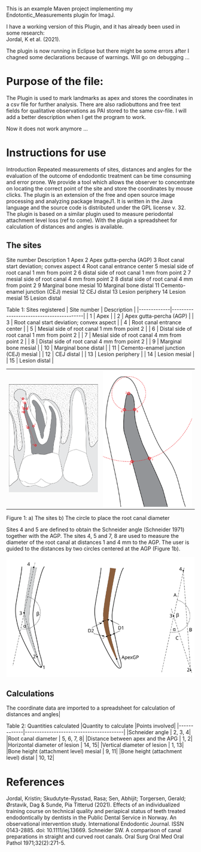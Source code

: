 This is an example Maven project implementing my Endotontic_Measurements plugin for ImagJ.

I have a working version of this Plugin, and it has already been used in some research:<br>
Jordal, K et al. (2021).

The plugin is now running in Eclipse but there might be some errors after I chagned some declarations because of warnings. Will go on debugging ...

# Purpose of the file:
The Plugin is used to mark landmarks as apex and stores the coordinates in a csv file for further analysis. There are also radiobuttons and free text fields for qualitative observations as PAI stored to the same csv-file. I will add a better description when I get the program to work.

Now it does not work anymore ...

# Instructions for use
Introduction
Repeated measurements of sites, distances and angles for the evaluation of the outcome of endodontic treatment can be time consuming and error prone. We provide a tool which allows the observer to concentrate on locating the correct point of the site and store the coordinates by mouse clicks.
The plugin is an extension of the free and open source image processing and analyzing package ImageJ1. It is written in the Java language and the source code is distributed under the GPL license v. 32. The plugin is based on a similar plugin used to measure periodontal attachment level loss (ref to come).
With the plugin a spreadsheet for calculation of distances and angles is available.

## The sites
Site number	Description
1	Apex
2	Apex gutta-percha (AGP)
3	Root canal start deviation; convex aspect
4	Root canal entrance center
5	mesial side of root canal 1 mm from point 2
6	distal side of root canal 1 mm from point 2
7	mesial side of root canal 4 mm from point 2
8	distal side of root canal 4 mm from point 2
9	Marginal bone mesial
10	Marginal bone distal
11	Cemento-enamel junction (CEJ) mesial
12	CEJ distal
13	Lesion periphery
14	Lesion mesial
15	Lesion distal

Table 1: Sites registered
| Site number | Description                             |
|-------------|-----------------------------------------|
| 1           | Apex                                    |
| 2           | Apex gutta-percha (AGP)                 |
| 3           | Root canal start deviation; convex aspect |
| 4           | Root canal entrance center             |
| 5           | Mesial side of root canal 1 mm from point 2 |
| 6           | Distal side of root canal 1 mm from point 2 |
| 7           | Mesial side of root canal 4 mm from point 2 |
| 8           | Distal side of root canal 4 mm from point 2 |
| 9           | Marginal bone mesial                   |
| 10          | Marginal bone distal                   |
| 11          | Cemento-enamel junction (CEJ) mesial   |
| 12          | CEJ distal                             |
| 13          | Lesion periphery                       |
| 14          | Lesion mesial                          |
| 15          | Lesion distal                          |


<table>
    <tr>
        <td><img src="/figures/EndodonticTooth.svg" alt="Figure 1a: The sites" width="500"/></td>
        <td><img src="/figures/EndodonticRoot.svg" alt="Figure 1b: Circles to place root canal diameter" width="500"/></td>
    </tr>
</table>
Figure 1: a) The sites b) The circle to place the root canal diameter

Sites  4 and 5 are defined to obtain the Schneider angle (Schneider 1971) together with the AGP. The sites 4, 5 and 7, 8 are used to measure the diameter of the root canal at distances 1 and 4 mm to the AGP. The user is guided to the distances by two circles centered at the AGP (Figure 1b).  

<img src="/figures/EndodonticToothAngles.svg" alt="Figure 2: The sites" width="1200"/>


## Calculations
The coordinate data are imported to a spreadsheet for calculation of distances and angles|

Table 2: Quantities calculated
|Quantity to calculate |Points involved|
|-------------|-----------------------------------------|
|Schneider angle | 2, 3, 4|
|Root canal diameter | 5, 6, 7, 8|
|Distance between apex and the APG | 1, 2|
|Horizontal diameter of lesion | 14, 15|
|Vertical diameter of lesion | 1, 13|
|Bone height (attachment level) mesial | 9, 11|
|Bone height (attachment level) distal | 10, 12|


# References
Jordal, Kristin; Skudutyte-Rysstad, Rasa; Sen, Abhijit; Torgersen, Gerald; Ørstavik, Dag & Sunde, Pia Titterud (2021). Effects of an individualized training course on technical quality and periapical status of teeth treated endodontically by dentists in the Public Dental Service in Norway. An observational intervention study. International Endodontic Journal. ISSN 0143-2885. doi: 10.1111/iej.13669.
Schneider SW. A comparison of canal preparations in straight and curved root canals. Oral Surg Oral Med Oral Pathol 1971;32(2):271-5.


	

